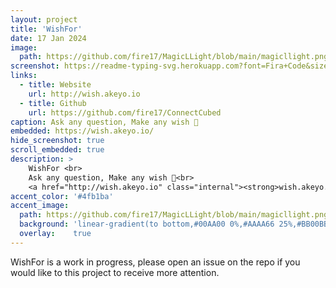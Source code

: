 ```yaml
---
layout: project
title: 'WishFor'
date: 17 Jan 2024
image:  
  path: https://github.com/fire17/MagicLLight/blob/main/magicllight.png?raw=true
screenshot: https://readme-typing-svg.herokuapp.com?font=Fira+Code&size=60&duration=800&pause=1000&color=F2F713&background=000000&center=true&vCenter=true&repeat=false&random=false&width=864&height=486&lines=WishFor
links:
  - title: Website
    url: http://wish.akeyo.io
  - title: Github
    url: https://github.com/fire17/ConnectCubed
caption: Ask any question, Make any wish 💚
embedded: https://wish.akeyo.io/
hide_screenshot: true
scroll_embedded: true
description: >
    WishFor <br>
    Ask any question, Make any wish 💚<br>
    <a href="http://wish.akeyo.io" class="internal"><strong>wish.akeyo.io</strong></a>
accent_color: '#4fb1ba'
accent_image:
  path: https://github.com/fire17/MagicLLight/blob/main/magicllight.png?raw=true
  background: 'linear-gradient(to bottom,#00AA00 0%,#AAAA66 25%,#BB00BB 50%,#3c929e 70%,#ffffff 100%)'
  overlay:    true
---
```

<!-- path: https://github.com/fire17/MagicLLight/blob/main/magicllight.png?raw=true -->
<!-- background: 'linear-gradient(to bottom,#00AA00 0%,#AAAA66 25%,#BB00BB 50%,#3c929e 70%,#ffffff 100%)' -->
<!-- embedded: https://ConnectCubed.akeyo.io/ -->
<!-- embedded_bottom: https://ConnectCubed.akeyo.io/ -->
WishFor is a work in progress, please open an issue on the repo if you would like to this project to receive more attention.

<!-- <a href="http://danilator.wholesome.garden" class="internal"><strong>Danilator.Wholesome.Garden</strong></a> -->
